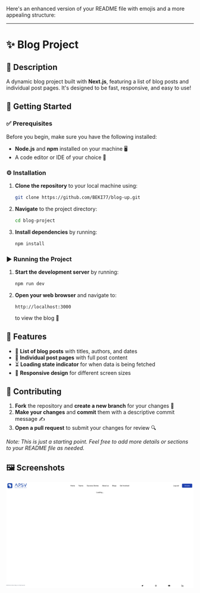 Here's an enhanced version of your README file with emojis and a more appealing structure:

---

# ✨ Blog Project

## 📖 Description
A dynamic blog project built with **Next.js**, featuring a list of blog posts and individual post pages. It's designed to be fast, responsive, and easy to use!

## 🚀 Getting Started

### ✅ Prerequisites
Before you begin, make sure you have the following installed:
- **Node.js** and **npm** installed on your machine 🖥️
- A code editor or IDE of your choice 📝

### ⚙️ Installation
1. **Clone the repository** to your local machine using:
   ```bash
   git clone https://github.com/BEKI77/blog-up.git
   ```
2. **Navigate** to the project directory:
   ```bash
   cd blog-project
   ```
3. **Install dependencies** by running:
   ```bash
   npm install
   ```

### ▶️ Running the Project
1. **Start the development server** by running:
   ```bash
   npm run dev
   ```
2. **Open your web browser** and navigate to:
   ```
   http://localhost:3000
   ```
   to view the blog 🎉

## 🌟 Features
- 📝 **List of blog posts** with titles, authors, and dates
- 📄 **Individual post pages** with full post content
- ⏳ **Loading state indicator** for when data is being fetched
- 📱 **Responsive design** for different screen sizes

## 🤝 Contributing
1. **Fork** the repository and **create a new branch** for your changes 🌿
2. **Make your changes** and **commit** them with a descriptive commit message ✍️
3. **Open a pull request** to submit your changes for review 🔍

*Note: This is just a starting point. Feel free to add more details or sections to your README file as needed.*

## 🖼️ Screenshots
![Blog Screenshot](./public/screenshots/img1.png)
